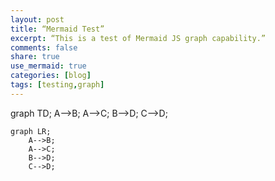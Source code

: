 ```yaml
--- 
layout: post 
title: “Mermaid Test”
excerpt: “This is a test of Mermaid JS graph capability.”
comments: false
share: true
use_mermaid: true
categories: [blog]
tags: [testing,graph]
---
```


graph TD;
    A-->B;
    A-->C;
    B-->D;
    C-->D;

```mermaid
graph LR;
    A-->B;
    A-->C;
    B-->D;
    C-->D;
```